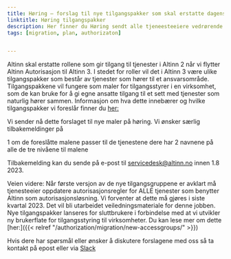 ```yaml
---
title: Høring – forslag til nye tilgangspakker som skal erstatte dagens Altinn2 roller
linktitle: Høring tilgangspakker
description: Her finner du Høring sendt alle tjeneesteeiere vedrørende forslag til nye tilgangspakker som skal erstatte dagens Altinn2 roller
tags: [migration, plan, authorizaton]


---
```


Altinn skal erstatte rollene som gir tilgang til tjenester i Altinn 2 når vi flytter Altinn Autorisasjon til Altinn 3. I stedet for roller vil det i Altinn 3 være ulike tilgangspakker som består av tjenester som hører til et ansvarsområde. Tilgangspakkene vil fungere som maler for tilgangsstyrer i en virksomhet, som de kan bruke for å gi egne ansatte tilgang til et sett med tjenester som naturlig hører sammen. Informasjon om hva dette innebærer og hvilke tilgangspakker vi foreslår finner du [her:]( https://docs.altinn.studio/authorization/what-do-you-get/accessgroups/type-accessgroups/)
 
Vi sender nå dette forslaget til nye maler på høring. Vi ønsker særlig tilbakemeldinger på
 
1 om de foreslåtte malene passer til de tjenestene dere har
2 navnene på alle de tre nivåene til malene
 
Tilbakemelding kan du sende på e-post til servicedesk@altinn.no innen 1.8 2023.
 
Veien videre: 
Når første versjon av de nye tilgangsgruppene er avklart må tjenesteeier oppdatere autorisasjonsregler for ALLE tjenester som benytter Altinn som autorisasjonsløsning. Vi forventer at dette må gjøres i siste kvartal 2023. Det vil bli utarbeidet veiledningsmateriale for denne jobben. 
Nye tilgangspakker lanseres for sluttbrukere i forbindelse med at vi utvikler ny brukerflate for tilgangsstyring til virksomheter. Du kan lese mer om dette [her:]({{< relref "/authorization/migration/new-accessgroups/" >}})
 
Hvis dere har spørsmål eller ønsker å diskutere forslagene med oss så ta kontakt på epost eller via [Slack](https://join.slack.com/share/enQtNTMwOTE5NzUxMDkzMS0zM2Q0ZGVjNTM4YTBlNjcyMDBlMmE3ODY1Y2YzMGM5M2JjZDY5MGNhY2QzY2ZkMjNiNDU1Y2M1OTRhNjVhZTY5)
 

